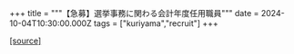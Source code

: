 +++
title = """【急募】選挙事務に関わる会計年度任用職員"""
date = 2024-10-04T10:30:00.000Z
tags = ["kuriyama","recruit"]
+++


[[source]](https://www.town.kuriyama.hokkaido.jp/soshiki/27/11734.html)
